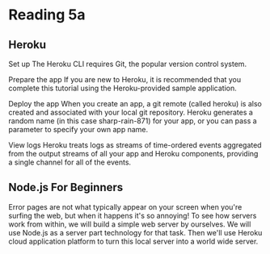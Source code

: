 # Reading 5a

## Heroku
Set up
The Heroku CLI requires Git, the popular version control system.

Prepare the app
If you are new to Heroku, it is recommended that you complete this tutorial using the Heroku-provided sample application.

Deploy the app
When you create an app, a git remote (called heroku) is also created and associated with your local git repository.
Heroku generates a random name (in this case sharp-rain-871) for your app, or you can pass a parameter to specify your own app name.

View logs
Heroku treats logs as streams of time-ordered events aggregated from the output streams of all your app and Heroku components, providing a single channel for all of the events.

## Node.js For Beginners
Error pages are not what typically appear on your screen when you're surfing the web, but when it happens it's so annoying! To see how servers work from within, we will build a simple web server by ourselves. We will use Node.js as a server part technology for that task. Then we'll use Heroku cloud application platform to turn this local server into a world wide server.

